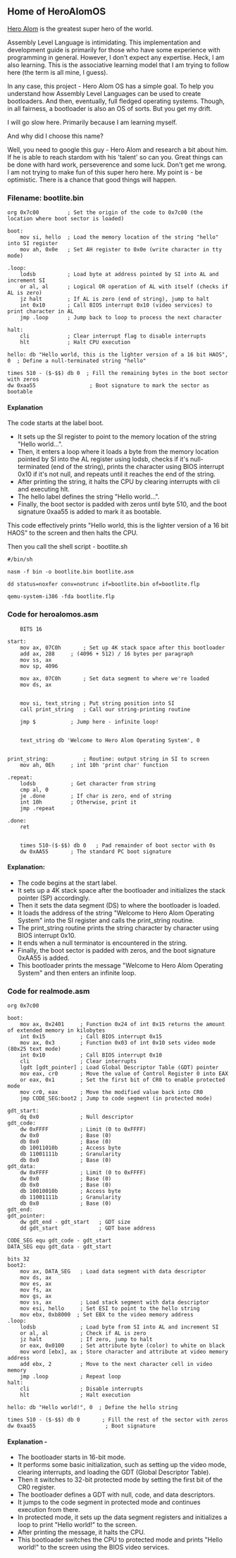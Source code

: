 ## Home of HeroAlomOS

[Hero Alom](https://www.facebook.com/officialheroalombogra/) is the greatest super hero of the world.

Assembly Level Language is intimidating. This implementation and development guide is primarily for those who have some experience with programming in general. However, I don't expect any expertise. Heck, I am also learning. This is the associative learning model that I am trying to follow here (the term is all mine, I guess).

In any case, this project - Hero Alom OS has a simple goal. To help you understand how Assembly Level Languages can be used to create bootloaders. And then, eventually, full fledged operating systems. Though, in all fairness, a bootloader is also an OS of sorts. But you get my drift.

I will go slow here. Primarily because I am learning myself.

And why did I choose this name?

Well, you need to google this guy - Hero Alom and research a bit about him. If he is able to reach stardom with his 'talent' so can you. Great things can be done with hard work, perseverence and some luck. Don't get me wrong. I am not trying to make fun of this super hero here. My point is - be optimistic. There is a chance that good things will happen.

### Filename: bootlite.bin

```bits 16            ; Set code generation to 16-bit mode
org 0x7c00         ; Set the origin of the code to 0x7c00 (the location where boot sector is loaded)

boot:
    mov si, hello  ; Load the memory location of the string "hello" into SI register
    mov ah, 0x0e   ; Set AH register to 0x0e (write character in tty mode)

.loop:
    lodsb          ; Load byte at address pointed by SI into AL and increment SI
    or al, al      ; Logical OR operation of AL with itself (checks if AL is zero)
    jz halt        ; If AL is zero (end of string), jump to halt
    int 0x10       ; Call BIOS interrupt 0x10 (video services) to print character in AL
    jmp .loop      ; Jump back to loop to process the next character

halt:
    cli            ; Clear interrupt flag to disable interrupts
    hlt            ; Halt CPU execution

hello: db "Hello world, this is the lighter version of a 16 bit HAOS", 0  ; Define a null-terminated string "hello"

times 510 - ($-$$) db 0  ; Fill the remaining bytes in the boot sector with zeros
dw 0xaa55                 ; Boot signature to mark the sector as bootable
```
#### Explanation
The code starts at the label boot.
- It sets up the SI register to point to the memory location of the string "Hello world...".
- Then, it enters a loop where it loads a byte from the memory location pointed by SI into the AL register using lodsb, checks if it's null-terminated (end of the string), prints the character using BIOS interrupt 0x10 if it's not null, and repeats until it reaches the end of the string.
- After printing the string, it halts the CPU by clearing interrupts with cli and executing hlt.
- The hello label defines the string "Hello world...".
- Finally, the boot sector is padded with zeros until byte 510, and the boot signature 0xaa55 is added to mark it as bootable.

This code effectively prints "Hello world, this is the lighter version of a 16 bit HAOS" to the screen and then halts the CPU.

Then you call the shell script - bootlite.sh

```
#/bin/sh

nasm -f bin -o bootlite.bin bootlite.asm

dd status=noxfer conv=notrunc if=bootlite.bin of=bootlite.flp

qemu-system-i386 -fda bootlite.flp
```

### Code for heroalomos.asm

```
	BITS 16

start:
	mov ax, 07C0h		; Set up 4K stack space after this bootloader
	add ax, 288		; (4096 + 512) / 16 bytes per paragraph
	mov ss, ax
	mov sp, 4096

	mov ax, 07C0h		; Set data segment to where we're loaded
	mov ds, ax


	mov si, text_string	; Put string position into SI
	call print_string	; Call our string-printing routine

	jmp $			; Jump here - infinite loop!


	text_string db 'Welcome to Hero Alom Operating System', 0


print_string:			; Routine: output string in SI to screen
	mov ah, 0Eh		; int 10h 'print char' function

.repeat:
	lodsb			; Get character from string
	cmp al, 0
	je .done		; If char is zero, end of string
	int 10h			; Otherwise, print it
	jmp .repeat

.done:
	ret


	times 510-($-$$) db 0	; Pad remainder of boot sector with 0s
	dw 0xAA55		; The standard PC boot signature
```
#### Explanation:

- The code begins at the start label.
- It sets up a 4K stack space after the bootloader and initializes the stack pointer (SP) accordingly.
- Then it sets the data segment (DS) to where the bootloader is loaded.
- It loads the address of the string "Welcome to Hero Alom Operating System" into the SI register and calls the print_string routine.
- The print_string routine prints the string character by character using BIOS interrupt 0x10.
- It ends when a null terminator is encountered in the string.
- Finally, the boot sector is padded with zeros, and the boot signature 0xAA55 is added.
- This bootloader prints the message "Welcome to Hero Alom Operating System" and then enters an infinite loop.

### Code for realmode.asm

```bits 16
org 0x7c00

boot:
    mov ax, 0x2401     ; Function 0x24 of int 0x15 returns the amount of extended memory in kilobytes
    int 0x15           ; Call BIOS interrupt 0x15
    mov ax, 0x3        ; Function 0x03 of int 0x10 sets video mode (80x25 text mode)
    int 0x10           ; Call BIOS interrupt 0x10
    cli                ; Clear interrupts
    lgdt [gdt_pointer] ; Load Global Descriptor Table (GDT) pointer
    mov eax, cr0       ; Move the value of Control Register 0 into EAX
    or eax, 0x1        ; Set the first bit of CR0 to enable protected mode
    mov cr0, eax       ; Move the modified value back into CR0
    jmp CODE_SEG:boot2 ; Jump to code segment (in protected mode)

gdt_start:
    dq 0x0             ; Null descriptor
gdt_code:
    dw 0xFFFF          ; Limit (0 to 0xFFFF)
    dw 0x0             ; Base (0)
    db 0x0             ; Base (0)
    db 10011010b       ; Access byte
    db 11001111b       ; Granularity
    db 0x0             ; Base (0)
gdt_data:
    dw 0xFFFF          ; Limit (0 to 0xFFFF)
    dw 0x0             ; Base (0)
    db 0x0             ; Base (0)
    db 10010010b       ; Access byte
    db 11001111b       ; Granularity
    db 0x0             ; Base (0)
gdt_end:
gdt_pointer:
    dw gdt_end - gdt_start   ; GDT size
    dd gdt_start             ; GDT base address

CODE_SEG equ gdt_code - gdt_start
DATA_SEG equ gdt_data - gdt_start

bits 32
boot2:
    mov ax, DATA_SEG   ; Load data segment with data descriptor
    mov ds, ax
    mov es, ax
    mov fs, ax
    mov gs, ax
    mov ss, ax         ; Load stack segment with data descriptor
    mov esi, hello     ; Set ESI to point to the hello string
    mov ebx, 0xb8000  ; Set EBX to the video memory address
.loop:
    lodsb              ; Load byte from SI into AL and increment SI
    or al, al          ; Check if AL is zero
    jz halt            ; If zero, jump to halt
    or eax, 0x0100     ; Set attribute byte (color) to white on black
    mov word [ebx], ax ; Store character and attribute at video memory address
    add ebx, 2         ; Move to the next character cell in video memory
    jmp .loop          ; Repeat loop
halt:
    cli                ; Disable interrupts
    hlt                ; Halt execution

hello: db "Hello world!", 0  ; Define the hello string

times 510 - ($-$$) db 0       ; Fill the rest of the sector with zeros
dw 0xaa55                      ; Boot signature
```
#### Explanation - 
- The bootloader starts in 16-bit mode.
- It performs some basic initialization, such as setting up the video mode, clearing interrupts, and loading the GDT (Global Descriptor Table).
- Then it switches to 32-bit protected mode by setting the first bit of the CR0 register.
- The bootloader defines a GDT with null, code, and data descriptors.
- It jumps to the code segment in protected mode and continues execution from there.
- In protected mode, it sets up the data segment registers and initializes a loop to print "Hello world!" to the screen.
- After printing the message, it halts the CPU.
- This bootloader switches the CPU to protected mode and prints "Hello world!" to the screen using the BIOS video services.

